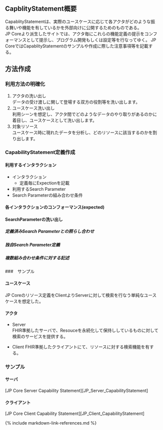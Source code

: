 ## CapblityStatement概要
CapablityStatementは、実際のユースケースに応じて各アクタがどのような振る舞いや機能を有しているかを外部向けに公開するためのものである。<br/>
JP Coreより派生したサイトでは、アクタ毎にこれらの機能定義の提示をコンフォーマンスとして提示し、プログラム開発もしくは設定等を行なってゆく。
JP CoreではCapablityStatementのサンプルや作成に際した注意事項等を記載する。

## 方法作成

### 利用方法の明確化

1. アクタの洗い出し<br/>
データの受け渡しに関して登場する双方の役割等を洗い出します。
1. ユースケース洗い出し<br/>
利用シーンを想定し、アクタ間でどのようなデータのやり取りがあるのかに着目し、ユースケースとして洗い出します。
1. 対象リソース<br/>
ユースケース時に現れたデータを分析し、どのリソースに該当するのかを割り出します。

### CapabilityStatement定義作成
#### 利用するインタラクション
* インタラクション
  * 定義毎にExpectionを記載
* 利用するSearch Parameter
* Search Parameterの組み合わせ条件


#### 各インタラクションのコンフォーマンス(expected)

#### SearchParameterの洗い出し
##### 定義済みSearch Parameterとの照らし合わせ

##### 独自Search Parameter定義

##### 複数組み合わせ条件に対する記述


###　サンプル
#### ユースケース
JP Coreのリソース定義をClientよりServerに対して検索を行なう単純なユースケースを想定した。

#### アクタ
* Server<br/>
FHIR準拠したサーバで、Resouceを永続化して保持ししているものに対して検索のサービスを提供する。

* Client
FHIR準拠したクライアントにて、リソースに対する検索機能を有する。

### サンプル
#### サーバ

[JP Core Server Capability Statement][JP_Server_CapabilityStatement]
#### クライアント

[JP Core Client Capability Statement][JP_Client_CapabilityStatement]

{% include markdown-link-references.md %}